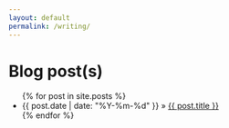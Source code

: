 ```yaml
---
layout: default
permalink: /writing/
---
```


# Blog post(s)
<ul class="posts">
    {% for post in site.posts %}
    <li>
        <span>{{ post.date | date: "%Y-%m-%d" }}</span> &raquo;
        <a
            href="{{ post.url }}"
            >{{ post.title }}</a
        >
    </li>
{% endfor %}
</ul>
